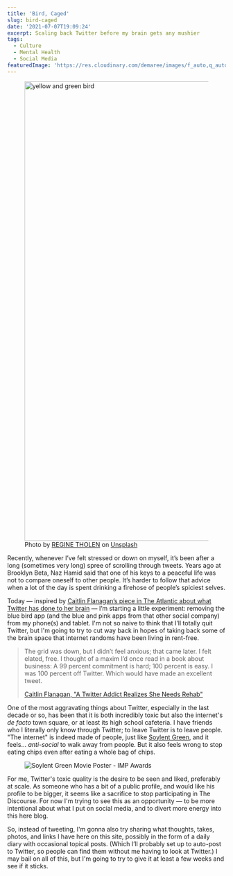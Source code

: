 ```yaml
---
title: 'Bird, Caged'
slug: bird-caged
date: '2021-07-07T19:09:24'
excerpt: Scaling back Twitter before my brain gets any mushier
tags:
  - Culture
  - Mental Health
  - Social Media
featuredImage: 'https://res.cloudinary.com/demaree/images/f_auto,q_auto/v1625684191/bitsandletters-assets/regine-tholen-tbf7nd07dfc-unsplash/regine-tholen-tbf7nd07dfc-unsplash.jpeg?_i=AA'
---
```

<figure class="wp-block-image size-large"><img width="1600" height="1059" src="https://res.cloudinary.com/demaree/image/upload/h_1059,w_1600/v1/bitsandletters-assets/regine-tholen-tbf7nd07dfc-unsplash.jpeg" alt="yellow and green bird" data-public-id="bitsandletters-assets/regine-tholen-tbf7nd07dfc-unsplash.jpeg" data-format="jpeg" data-version="1625684191" data-size="3020 2000" data-delivery="upload" data-aspect-ratio="1.51" loading="lazy"><figcaption>Photo by <a href="https://unsplash.com/@designbytholen" rel="nofollow">REGINE THOLEN</a> on <a href="https://unsplash.com/?utm_source=david-demarees-blog&amp;utm_medium=referral" rel="nofollow">Unsplash</a></figcaption></figure>

Recently, whenever I’ve felt stressed or down on myself, it’s been after a long (sometimes very long) spree of scrolling through tweets. Years ago at Brooklyn Beta, Naz Hamid said that one of his keys to a peaceful life was not to compare oneself to other people. It’s harder to follow that advice when a lot of the day is spent drinking a firehose of people’s spiciest selves.

Today — inspired by [Caitlin Flanagan’s piece in The Atlantic about what Twitter has done to her brain](https://www.theatlantic.com/ideas/archive/2021/07/twitter-addict-realizes-she-needs-rehab/619343/) — I’m starting a little experiment: removing the blue bird app (and the blue and pink apps from that other social company) from my phone(s) and tablet. I'm not so naive to think that I'll totally quit Twitter, but I'm going to try to cut way back in hopes of taking back some of the brain space that internet randoms have been living in rent-free.

> The grid was down, but I didn’t feel anxious; that came later. I felt elated, free. I thought of a maxim I’d once read in a book about business: A 99 percent commitment is hard; 100 percent is easy. I was 100 percent off Twitter. Which would have made an excellent tweet.
> 
> [Caitlin Flanagan, "A Twitter Addict Realizes She Needs Rehab"](https://www.theatlantic.com/ideas/archive/2021/07/twitter-addict-realizes-she-needs-rehab/619343/)

One of the most aggravating things about Twitter, especially in the last decade or so, has been that it is both incredibly toxic but also the internet's _de facto_ town square, or at least its high school cafeteria. I have friends who I literally only know through Twitter; to leave Twitter is to leave people. "The internet" is indeed made of people, just like [Soylent Green](https://en.wikipedia.org/wiki/Soylent_Green), and it feels… _anti-social_ to walk away from people. But it also feels wrong to stop eating chips even after eating a whole bag of chips.

<div class="wp-block-image"><figure class="aligncenter"><img src="https://lh3.googleusercontent.com/proxy/TMM7fthhHKeP0_e_WyVBdhtYV_IPI1EOcnasxIPiLroi0FxNNrJcpvpDZ1DSPoKotqo9tTucXtCpw_Xvmnk5ztS9w9_6lVmCifCbMw45g2brSJw" alt="Soylent Green Movie Poster - IMP Awards"></figure></div>

For me, Twitter's toxic quality is the desire to be seen and liked, preferably at scale. As someone who has a bit of a public profile, and would like his profile to be bigger, it seems like a sacrifice to stop participating in The Discourse. For now I'm trying to see this as an opportunity — to be more intentional about what I put on social media, and to divert more energy into this here blog.

So, instead of tweeting, I'm gonna also try sharing what thoughts, takes, photos, and links I have here on this site, possibly in the form of a daily diary with occasional topical posts. (Which I’ll probably set up to auto-post to Twitter, so people can find them without me having to look at Twitter.) I may bail on all of this, but I'm going to try to give it at least a few weeks and see if it sticks.
